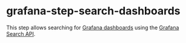 # grafana-step-search-dashboards

This step allows searching for [Grafana dashboards](https://grafana.com/docs/grafana/latest/dashboards/) using the [Grafana Search API](https://grafana.com/docs/grafana/latest/http_api/folder_dashboard_search/).
